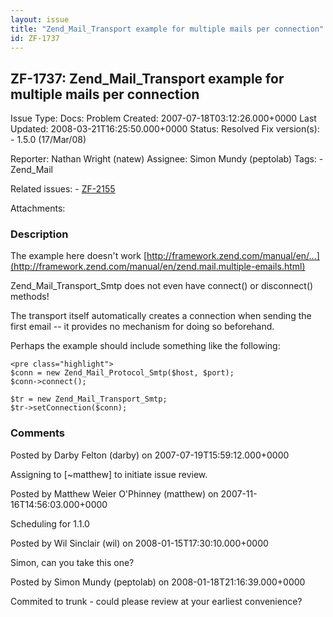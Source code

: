 ```yaml
---
layout: issue
title: "Zend_Mail_Transport example for multiple mails per connection"
id: ZF-1737
---
```


ZF-1737: Zend\_Mail\_Transport example for multiple mails per connection
------------------------------------------------------------------------

 Issue Type: Docs: Problem Created: 2007-07-18T03:12:26.000+0000 Last Updated: 2008-03-21T16:25:50.000+0000 Status: Resolved Fix version(s): - 1.5.0 (17/Mar/08)
 
 Reporter:  Nathan Wright (natew)  Assignee:  Simon Mundy (peptolab)  Tags: - Zend\_Mail
 
 Related issues: - [ZF-2155](/issues/browse/ZF-2155)
 
 Attachments: 
### Description

The example here doesn't work [http://framework.zend.com/manual/en/…](http://framework.zend.com/manual/en/zend.mail.multiple-emails.html)

Zend\_Mail\_Transport\_Smtp does not even have connect() or disconnect() methods!

The transport itself automatically creates a connection when sending the first email -- it provides no mechanism for doing so beforehand.

Perhaps the example should include something like the following:

 
    <pre class="highlight">
    $conn = new Zend_Mail_Protocol_Smtp($host, $port);
    $conn->connect();
    
    $tr = new Zend_Mail_Transport_Smtp;
    $tr->setConnection($conn);


 

 

### Comments

Posted by Darby Felton (darby) on 2007-07-19T15:59:12.000+0000

Assigning to [~matthew] to initiate issue review.

 

 

Posted by Matthew Weier O'Phinney (matthew) on 2007-11-16T14:56:03.000+0000

Scheduling for 1.1.0

 

 

Posted by Wil Sinclair (wil) on 2008-01-15T17:30:10.000+0000

Simon, can you take this one?

 

 

Posted by Simon Mundy (peptolab) on 2008-01-18T21:16:39.000+0000

Commited to trunk - could please review at your earliest convenience?

 

 